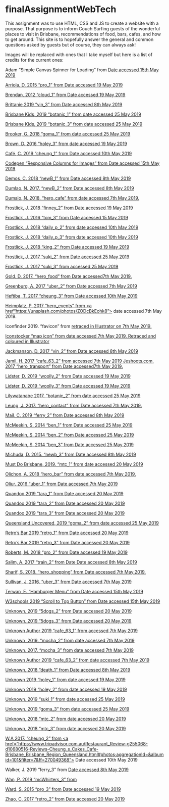 # finalAssignmentWebTech

This assignment was to use HTML, CSS and JS to create a website with a purpose. That purpose is to inform Couch Surfing guests of the wonderful places to visit in Brisbane, recommendations of food, bars, cafes, and how to get around. This site is to hopefully answer the general and common questions asked by guests but of course, they can always ask!

Images will be replaced with ones that I take myself but here is a list of credits for the current ones:


Adam “Simple Canvas Spinner for Loading” from <a href="https://codepen.io/badurski/pen/rpqgLZ"> Date accessed 15th May 2019

Arriola, D. 2015 “pro_1” from <a href= "https://thegoodguide.com.au/brisbane/blog/drinks-bars-after-dark/item/prohibition-bar-opening"> Date accessed 19 May 2019

Brendan, 2012 “cloud_1” from <a href="https://foursquare.com/v/cloudland/4b063d8bf964a520fbe922e3?openPhotoId=4fc5d339e4b067928c0fd5d5"> Date accessed 19 May 2019

Brittanie 2019 “vin_3” from <a href= "http://www.brittslist.com.au/article/guide-best-op-shops-brisbane/"> Date accessed 8th May 2019

Brisbane Kids, 2019 “botanic_1” from <a href="https://www.brisbanekids.com.au/brisbane-city-botanic-gardens/"> date accessed 25 May 2019

Brisbane Kids, 2019 “botanic_3” from <a href="https://www.brisbanekids.com.au/brisbane-city-botanic-gardens/"> date accessed 25 May 2019

Brooker, G. 2018 “goma_1” from <a href="https://theweekendedition.com.au/design/james-turrell-night-life/"> date accessed 25 May 2019

Brown, D. 2016 “holey_3” from <a href="https://www.broadsheet.com.au/brisbane/food-and-drink/holey-moley-golf-club-opens-fortitude-valley"> date accessed 19 May 2019

Café, C. 2019 “cheung_1” from <a href="https://cheungs-cakes-cafe.business.site/"> Date accessed 10th May 2019

Codepen “Responsive Columns for Images” from <a href="https://codepen.io/badurski/pen/rpqgLZ"> Date accessed 15th May 2019

Demos, C. 2018 “newB_1” from  <a href="https://theweekendedition.com.au/stumble-guide/the-new-black/">  Date accessed 8th May 2019

Dumlao, N. 2017. “newB_2” from <a href="https://unsplash.com/photos/N9I3T-AUp84"> Date accessed 8th May 2019

Dumalo, N. 2018. “hero_cafe” from <a href=“https://unsplash.com/photos/vbt-Fp3b5FA”> date accessed 7th May 2019.

Frostlick, J. 2018 “finney_2” <a href="https://theweekendedition.com.au/stumble-guide/finney-isles/"> from Date accessed 19 May 2019

Frostlick, J. 2016 “tom_3” from <a href="https://unsplash.com/photos/46Yad80Ynp4"> Date accessed 15 May 2019

Frostlick, J. 2018 “daily_p_2” from <a href="https://theweekendedition.com.au/stumble-guide/daily-planet-cafe/"> date accessed 10th May 2019

Frostlick, J. 2018 “daily_p_3” from <a href="https://theweekendedition.com.au/stumble-guide/daily-planet-cafe/"> date accessed 10th May 2019

Frostlick, J. 2018 “king_2” from <a href="https://theweekendedition.com.au/stumble-guide/king-lears-throne/"> Date accessed 19 May 2019

Frostlick, J. 2017 “suki_2” from <a href="https://theweekendedition.com.au/stumble-guide/suki-gasworks/"> Date accessed 25 May 2019

Frostlick, J. 2017 “suki_3” from <a href="https://theweekendedition.com.au/stumble-guide/suki-gasworks/Date"> accessed 25 May 2019

Gold, D. 2017. “hero_food” from <a href=“https://unsplash.com/photos/4_jhDO54BYg”> Date accessed7th May 2019.

Greenburg, A. 2017 “uber_2” from <a href="https://www.wired.com/story/uber-paid-off-hackers-to-hide-a-57-million-user-data-breach/"> Date accessed 7th May 2019

Heftiba, T. 2017 “cheung_3” from <a href="https://unsplash.com/photos/Jz8GUm4kzVk"> Date accessed 10th May 2019

Heimplatz, P. 2017 “hero_events” from <a href“https://unsplash.com/photos/ZODcBkEohk8”> date accessed 7th May 2019.

Iconfinder 2019. “favicon”  from <a href="https://www.iconfinder.com/icons/321966/bar_chill_cocktail_creative_drink_glass_grid_ice_party_refresh_shape_soda_icon"> retraced in Illustrator on 7th May 2019.

Iconstocker “map icon” from <a href=“https://www.vectorstock.com/royalty-free-vector/location-on-map-icon-vector-22623159”> date accessed 7th May 2019. Retraced and coloured in Illustrator

Jackmanson, D. 2017 “vin_2” from <a href="https://www.flickr.com/photos/djackmanson/359330189"> Date accessed 8th May 2019

Jamil, H. 2017 “cafe_63_2” from <a href="https://unsplash.com/photos/J9lD6FS6_cs"> accessed 7th May 2019
Jeshoots.com, 2017 “hero_transport” from <a href=“https://unsplash.com/photos/qVEa8R0lIWk”> Date accessed7th May 2019.


Lidster, D. 2019 “woolly_2” from <a href="http://espresso-and-matcha.blogspot.com/2015/10/woolly-mammoth-fortitude-valley.html"> Date accessed 19 May 2019

Lidster, D. 2019 “woolly_3” from <a href="http://espresso-and-matcha.blogspot.com/2015/10/woolly-mammoth-fortitude-valley.html"> Date accessed 19 May 2019

Lilywatanabe 2017. “botanic_2” from <a href="https://en.wikipedia.org/wiki/City_Botanic_Gardens#/media/File:Alicestreet.jpg"> date accessed 25 May 2019

Leung, J. 2017. “hero_contact” from <a href=“https://unsplash.com/photos/Xaanw0s0pMk”> Date accessed 7th May 2019.

Mail, C. 2019 “ferry_2” from <a href="https://www.couriermail.com.au/subscribe/news/1/?sourceCode=CMWEB_WRE170_a_GGL&dest=https%3A%2F%2Fwww.couriermail.com.au%2Fquestnews%2Fsoutheast%2Fdeputy-mayor-adrian-schrinner-says-translink-sink-free-ferry%2Fnews-story%2F07ef22e8392ad33e428c7015d943752e&memtype=anonymous&mode=premium&v21suffix=51-b"> Date accessed 8th May 2019


McMeekin, S. 2014 “ben_1” from <a href="https://www.theurbanlist.com/brisbane/a-list/ben-s-burgers-opens-valley"> Date accessed 25 May 2019

McMeekin, S. 2014 “ben_2” from <a href="https://www.theurbanlist.com/brisbane/a-list/ben-s-burgers-opens-valley"> Date accessed 25 May 2019

McMeekin, S. 2014 “ben_3” from <a href="https://www.theurbanlist.com/brisbane/a-list/ben-s-burgers-opens-valley"> Date accessed 25 May 2019

Michuda, D. 2015. “newb_3” from <a href="https://unsplash.com/photos/fphpSh9KBXE"> Date accessed 8th May 2019


Must Do Brisbane, 2019. “mtc_1” from <a href="https://www.mustdobrisbane.com/features/things-do-weekend-23-25-march"> date accessed 20 May 2019

Olichon, A. 2018 “hero_bar” from <a href=“https://unsplash.com/photos/_CpF-Za8crc”> date accessed 7th May 2019.

Oliur. 2016 “uber_1” from <a href="https://www.theverge.com/2018/11/14/18088010/uber-rewards-loyalty-program-perks"> Date accessed 7th May 2019

Quandoo 2019 “tara_1” from <a href="https://www.quandoo.com.au/place/tara-thai-29169"> Date accessed 20 May 2019

Quandoo 2019 “tara_2” from <a href="https://www.quandoo.com.au/place/tara-thai-29169"> Date accessed 20 May 2019

Quandoo 2019 “tara_3” from <a href="https://www.quandoo.com.au/place/tara-thai-29169"> Date accessed 20 May 2019

Queensland Uncovered, 2019 “goma_2” from <a href="https://www.queensland.com/attraction/queensland-art-gallery-and-gallery-of-modern-art-qagoma"> date accessed 25 May 2019

Retro’s Bar 2019 “retro_1” from <a href="https://brisbane.retros.com.au/wp-content/uploads/2017/07/retros-entrance-sm.jpg"> Date accessed 20 May 2019

Retro’s Bar 2019 “retro_3” from <a href="https://brisbane.retros.com.au/wp-content/uploads/2017/07/retros-entrance-sm.jpg"> Date accessed 20 May 2019

Roberts, M. 2018 “pro_2” from <a href="https://www.broadsheet.com.au/brisbane/fortitude-valley/bars/prohibition"> Date accessed 19 May 2019

Salim, A. 2017 “train_2” from <a href="https://unsplash.com/photos/k3obIqEn6qE"> Date Date accessed 8th May 2019

Sharif, S. 2018. “hero_shopping” from <a href=“https://unsplash.com/photos/2tKMjAgMYEM”> Date accessed 7th May 2019.

Sullivan, J. 2016. “uber_3” from <a href="https://www.uber.com/newsroom/securityselfies"> Date accessed 7th May 2019

Terwan, E. “Hamburger Menu” from <a href="https://codepen.io/erikterwan/pen/EVzeRP"> Date accessed 15th May 2019

W3schools 2019 “Scroll to Top Button” from <a href="https://www.w3schools.com/howto/howto_js_scroll_to_top.asp">
Date accessed 15th May 2019

Unknown, 2019 “5dogs_2” from <a href="http://www.5dogs.com.au/"> Date accessed 20 May 2019

Unknown, 2019 “5dogs_3” from <a href="http://www.5dogs.com.au/"> Date accessed 20 May 2019

Unknown Author 2019 “cafe_63_1” from <a href="https://www.quandoo.com.au/place/cafe63-plumridge-house-33784"> accessed 7th May 2019

Unknown, 2019. “mocha_2” from <a href="https://mocha-monkees.business.site/#gallery"> date accessed 7th May 2019

Unknown, 2017. “mocha_3” from <a href="https://unsplash.com/photos/GJogrGZxKJE"> date accessed 7th May 2019

Unknown Author 2019 “cafe_63_2” from <a href="https://www.google.com/maps/place/Cafe63+-+Plumridge+House/@-27.458493,153.030875,3a,75y,90t/data=!3m8!1e2!3m6!1sAF1QipOgca0T_WEc2k-WuOGbsHDd3uJjqFBBVhYUnT1B!2e10!3e12!6shttps:%2F%2Flh5.googleusercontent.com%2Fp%2FAF1QipOgca0T_WEc2k-WuOGbsHDd3uJjqFBBVhYUnT1B%3Dw203-h134-k-no!7i1028!8i683!4m5!3m4!1s0x6b9159f13f0e4b7f:0xc4aff4718d464cfe!8m2!3d-27.458493!4d153.030875"> date accessed 7th May 2019

Unknown, 2018 “death_1” from <a href="https://www.dresscodefinder.com/brisbane/death-before-decaf"> Date accessed 8th May 2019

Unknown 2019 “holey_1” <a href="https://www.mustdobrisbane.com/eat-drink-bars-inner-city-fortitude-valley-leisure-indoor-games/holey-moley-golf-club-fortitude"> from date accessed 19 May 2019

Unknown 2019 “holey_2” from <a href="https://theweekendedition.com.au/the-street-photographer/holey-moley-golf-club/ ">date accessed 19 May 2019

Unknown, 2019 “suki_1” from <a href="https://www.tripadvisor.com.au/LocationPhotoDirectLink-g255068-d13006311-i287031479-Suki-Brisbane_Brisbane_Region_Queensland.html"> date accessed 25 May 2019


Unknown, 2019 “goma_3” from <a href="http://qld.welcome-to.com/queensland-gallery-modern-art/"> date accessed 25 May 2019

Unknown, 2018 “mtc_2” from <a href="https://www.visitbrisbane.com.au/information/articles/activities/things-to-do-mt-coot-tha?sc_lang=en-au"> date accessed 20 May 2019

Unknown, 2018 “mtc_3” from <a href="https://www.visitbrisbane.com.au/information/articles/activities/things-to-do-mt-coot-tha?sc_lang=en-au"> date accessed 20 May 2019

W.A 2017. “cheung_2” from <a href=“https://www.tripadvisor.com.au/Restaurant_Review-g255068-d10680516-Reviews-Cheung_s_Cakes_Cafe-Brisbane_Brisbane_Region_Queensland.html#photos;aggregationId=&albumid=101&filter=7&ff=270049368”> Date accessed 10th May 2019

Walker, J. 2019 “ferry_3” from <a href="https://humantransit.org/2016/12/ferries-opportunities-and-challenges.html"> Date accessed 8th May 2019

Wan, P. 2019 “mcWhirters_3” from <a href="https://www.commercialrealestate.com.au/property/fortitude-valley-qld-4006-2013651484">

Ward, S. 2015 “pro_3” from <a href="https://concreteplayground.com/brisbane/bars/prohibition-brisbane"> Date accessed 19 May 2019

Zhao, C. 2017 “retro_2” <a href="https://www.society19.com/au/best-clubs-in-brisbane/"> from Date accessed 20 May 2019


